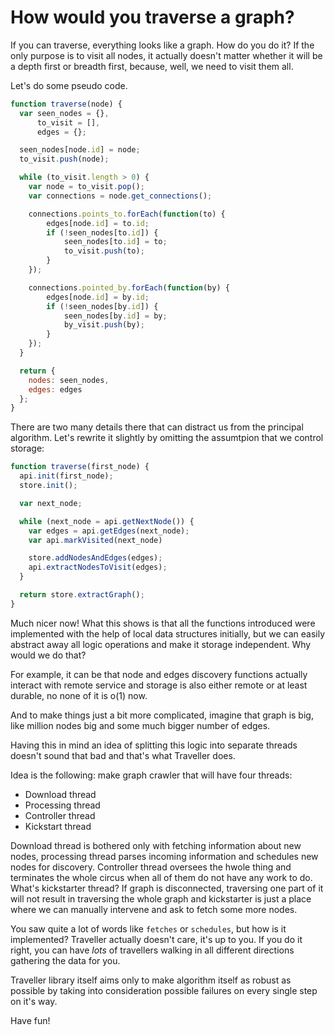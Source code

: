 # How would you traverse a graph?

If you can traverse, everything looks like a graph. How do you do it?
If the only purpose is to visit all nodes, it actually doesn't matter
whether it will be a depth first or breadth first, because, well, we
need to visit them all.

Let's do some pseudo code.

``` javascript
function traverse(node) {
  var seen_nodes = {},
      to_visit = [],
      edges = {};

  seen_nodes[node.id] = node;
  to_visit.push(node);

  while (to_visit.length > 0) {
    var node = to_visit.pop();
    var connections = node.get_connections();

    connections.points_to.forEach(function(to) {
        edges[node.id] = to.id;
        if (!seen_nodes[to.id]) {
            seen_nodes[to.id] = to;
            to_visit.push(to);
        }
    });

    connections.pointed_by.forEach(function(by) {
        edges[node.id] = by.id;
        if (!seen_nodes[by.id]) {
            seen_nodes[by.id] = by;
            by_visit.push(by);
        }
    });
  }

  return {
    nodes: seen_nodes,
    edges: edges
  };
}
```

There are two many details there that can distract us from the principal algorithm.
Let's rewrite it slightly by omitting the assumtpion that we control
storage:

``` javascript
function traverse(first_node) {
  api.init(first_node);
  store.init();

  var next_node;

  while (next_node = api.getNextNode()) {
    var edges = api.getEdges(next_node);
    var api.markVisited(next_node)

    store.addNodesAndEdges(edges);
    api.extractNodesToVisit(edges);
  }

  return store.extractGraph();
}
```

Much nicer now! What this shows is that all the functions
introduced were implemented with the help of local data structures
initially, but we can easily abstract away all logic operations
and make it storage independent. Why would we do that?

For example, it can be that node and edges discovery functions
actually interact with remote service and storage is also
either remote or at least durable, no none of it is o(1) now.

And to make things just a bit more complicated, imagine that
graph is big, like million nodes big and some much bigger number
of edges.

Having this in mind an idea of splitting this logic into separate
threads doesn't sound that bad and that's what Traveller does.

Idea is the following: make graph crawler that will have four threads:

* Download thread
* Processing thread
* Controller thread
* Kickstart thread

Download thread is bothered only with fetching information about
new nodes, processing thread parses incoming information and schedules
new nodes for discovery. Controller thread oversees the hwole thing
and terminates the whole circus when all of them do not have any
work to do. What's kickstarter thread? If graph is disconnected,
traversing one part of it will not result in traversing the whole
graph and kickstarter is just a place where we can manually intervene
and ask to fetch some more nodes.

You saw quite a lot of words like `fetches` or `schedules`, but how
is it implemented? Traveller actually doesn't care, it's up to you.
If you do it right, you can have *lots* of travellers walking in
all different directions gathering the data for you.

Traveller library itself aims only to make algorithm itself as robust
as possible by taking into consideration possible failures on every
single step on it's way.

Have fun!
